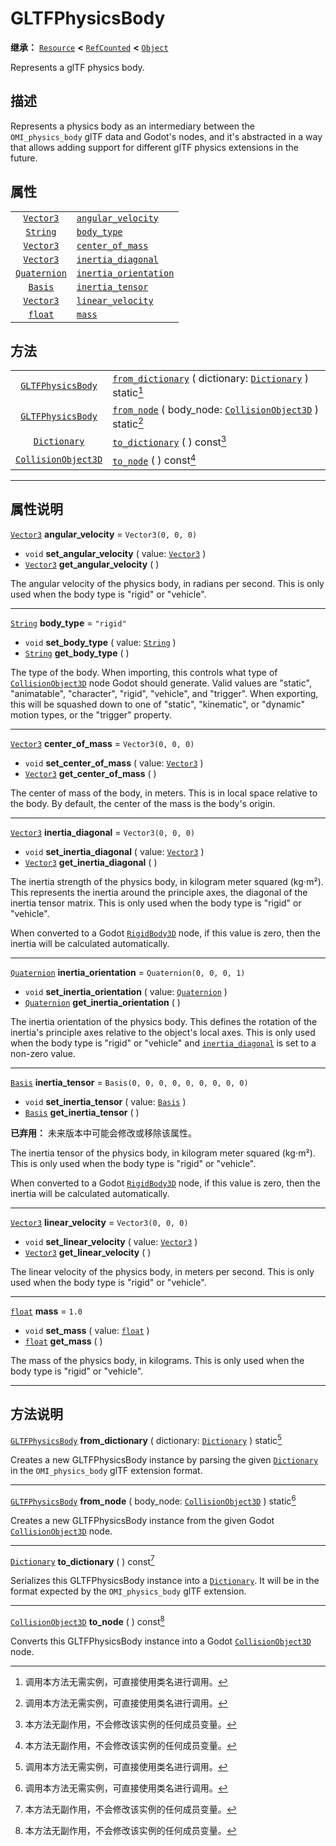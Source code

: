 <!-- ⚠ 请勿编辑本文件 ⚠ -->
<!-- 本文档使用脚本从 WeDot 引擎源码仓库生成。 -->
<!-- 生成脚本：https://github.com/WeDot-Engine/WeDot/tree/master/doc/tools/make_md.py； -->
<!-- 原文件：https://github.com/WeDot-Engine/WeDot/tree/master/modules/gltf/doc_classes/GLTFPhysicsBody.xml。 -->

<div id="_class_gltfphysicsbody"></div>

# GLTFPhysicsBody

**继承：** [`Resource`](class_resource.md) **<** [`RefCounted`](class_refcounted.md) **<** [`Object`](class_object.md)

Represents a glTF physics body.

## 描述

Represents a physics body as an intermediary between the `OMI_physics_body` glTF data and Godot's nodes, and it's abstracted in a way that allows adding support for different glTF physics extensions in the future.

## 属性

|||
|:-:|:--|
| [`Vector3`](class_vector3.md)       | [`angular_velocity`](class_gltfphysicsbody.md#class_gltfphysicsbody_property_angular_velocity)       | ``Vector3(0, 0, 0)``                 |
| [`String`](class_string.md)         | [`body_type`](class_gltfphysicsbody.md#class_gltfphysicsbody_property_body_type)                     | ``"rigid"``                          |
| [`Vector3`](class_vector3.md)       | [`center_of_mass`](class_gltfphysicsbody.md#class_gltfphysicsbody_property_center_of_mass)           | ``Vector3(0, 0, 0)``                 |
| [`Vector3`](class_vector3.md)       | [`inertia_diagonal`](class_gltfphysicsbody.md#class_gltfphysicsbody_property_inertia_diagonal)       | ``Vector3(0, 0, 0)``                 |
| [`Quaternion`](class_quaternion.md) | [`inertia_orientation`](class_gltfphysicsbody.md#class_gltfphysicsbody_property_inertia_orientation) | ``Quaternion(0, 0, 0, 1)``           |
| [`Basis`](class_basis.md)           | [`inertia_tensor`](class_gltfphysicsbody.md#class_gltfphysicsbody_property_inertia_tensor)           | ``Basis(0, 0, 0, 0, 0, 0, 0, 0, 0)`` |
| [`Vector3`](class_vector3.md)       | [`linear_velocity`](class_gltfphysicsbody.md#class_gltfphysicsbody_property_linear_velocity)         | ``Vector3(0, 0, 0)``                 |
| [`float`](class_float.md)           | [`mass`](class_gltfphysicsbody.md#class_gltfphysicsbody_property_mass)                               | ``1.0``                              |

## 方法

|||
|:-:|:--|
| [`GLTFPhysicsBody`](class_gltfphysicsbody.md)     | [`from_dictionary`](class_gltfphysicsbody.md#class_gltfphysicsbody_method_from_dictionary) ( dictionary: [`Dictionary`](class_dictionary.md) ) static[^static]  |
| [`GLTFPhysicsBody`](class_gltfphysicsbody.md)     | [`from_node`](class_gltfphysicsbody.md#class_gltfphysicsbody_method_from_node) ( body_node: [`CollisionObject3D`](class_collisionobject3d.md) ) static[^static] |
| [`Dictionary`](class_dictionary.md)               | [`to_dictionary`](class_gltfphysicsbody.md#class_gltfphysicsbody_method_to_dictionary) ( ) const[^const]                                                        |
| [`CollisionObject3D`](class_collisionobject3d.md) | [`to_node`](class_gltfphysicsbody.md#class_gltfphysicsbody_method_to_node) ( ) const[^const]                                                                    |

<!-- rst-class:: classref-section-separator -->

---

## 属性说明

<div id="_class_gltfphysicsbody_property_angular_velocity"></div>

[`Vector3`](class_vector3.md) **angular_velocity** = ``Vector3(0, 0, 0)`` <div id="class_gltfphysicsbody_property_angular_velocity"></div>

- `void` **set_angular_velocity** ( value: [`Vector3`](class_vector3.md) )
- [`Vector3`](class_vector3.md) **get_angular_velocity** ( )

The angular velocity of the physics body, in radians per second. This is only used when the body type is "rigid" or "vehicle".

<!-- rst-class:: classref-item-separator -->

---

<div id="_class_gltfphysicsbody_property_body_type"></div>

[`String`](class_string.md) **body_type** = ``"rigid"`` <div id="class_gltfphysicsbody_property_body_type"></div>

- `void` **set_body_type** ( value: [`String`](class_string.md) )
- [`String`](class_string.md) **get_body_type** ( )

The type of the body. When importing, this controls what type of [`CollisionObject3D`](class_collisionobject3d.md) node Godot should generate. Valid values are "static", "animatable", "character", "rigid", "vehicle", and "trigger". When exporting, this will be squashed down to one of "static", "kinematic", or "dynamic" motion types, or the "trigger" property.

<!-- rst-class:: classref-item-separator -->

---

<div id="_class_gltfphysicsbody_property_center_of_mass"></div>

[`Vector3`](class_vector3.md) **center_of_mass** = ``Vector3(0, 0, 0)`` <div id="class_gltfphysicsbody_property_center_of_mass"></div>

- `void` **set_center_of_mass** ( value: [`Vector3`](class_vector3.md) )
- [`Vector3`](class_vector3.md) **get_center_of_mass** ( )

The center of mass of the body, in meters. This is in local space relative to the body. By default, the center of the mass is the body's origin.

<!-- rst-class:: classref-item-separator -->

---

<div id="_class_gltfphysicsbody_property_inertia_diagonal"></div>

[`Vector3`](class_vector3.md) **inertia_diagonal** = ``Vector3(0, 0, 0)`` <div id="class_gltfphysicsbody_property_inertia_diagonal"></div>

- `void` **set_inertia_diagonal** ( value: [`Vector3`](class_vector3.md) )
- [`Vector3`](class_vector3.md) **get_inertia_diagonal** ( )

The inertia strength of the physics body, in kilogram meter squared (kg⋅m²). This represents the inertia around the principle axes, the diagonal of the inertia tensor matrix. This is only used when the body type is "rigid" or "vehicle".

When converted to a Godot [`RigidBody3D`](class_rigidbody3d.md) node, if this value is zero, then the inertia will be calculated automatically.

<!-- rst-class:: classref-item-separator -->

---

<div id="_class_gltfphysicsbody_property_inertia_orientation"></div>

[`Quaternion`](class_quaternion.md) **inertia_orientation** = ``Quaternion(0, 0, 0, 1)`` <div id="class_gltfphysicsbody_property_inertia_orientation"></div>

- `void` **set_inertia_orientation** ( value: [`Quaternion`](class_quaternion.md) )
- [`Quaternion`](class_quaternion.md) **get_inertia_orientation** ( )

The inertia orientation of the physics body. This defines the rotation of the inertia's principle axes relative to the object's local axes. This is only used when the body type is "rigid" or "vehicle" and [`inertia_diagonal`](class_gltfphysicsbody.md#class_gltfphysicsbody_property_inertia_diagonal) is set to a non-zero value.

<!-- rst-class:: classref-item-separator -->

---

<div id="_class_gltfphysicsbody_property_inertia_tensor"></div>

[`Basis`](class_basis.md) **inertia_tensor** = ``Basis(0, 0, 0, 0, 0, 0, 0, 0, 0)`` <div id="class_gltfphysicsbody_property_inertia_tensor"></div>

- `void` **set_inertia_tensor** ( value: [`Basis`](class_basis.md) )
- [`Basis`](class_basis.md) **get_inertia_tensor** ( )

**已弃用：** 未来版本中可能会修改或移除该属性。

The inertia tensor of the physics body, in kilogram meter squared (kg⋅m²). This is only used when the body type is "rigid" or "vehicle".

When converted to a Godot [`RigidBody3D`](class_rigidbody3d.md) node, if this value is zero, then the inertia will be calculated automatically.

<!-- rst-class:: classref-item-separator -->

---

<div id="_class_gltfphysicsbody_property_linear_velocity"></div>

[`Vector3`](class_vector3.md) **linear_velocity** = ``Vector3(0, 0, 0)`` <div id="class_gltfphysicsbody_property_linear_velocity"></div>

- `void` **set_linear_velocity** ( value: [`Vector3`](class_vector3.md) )
- [`Vector3`](class_vector3.md) **get_linear_velocity** ( )

The linear velocity of the physics body, in meters per second. This is only used when the body type is "rigid" or "vehicle".

<!-- rst-class:: classref-item-separator -->

---

<div id="_class_gltfphysicsbody_property_mass"></div>

[`float`](class_float.md) **mass** = ``1.0`` <div id="class_gltfphysicsbody_property_mass"></div>

- `void` **set_mass** ( value: [`float`](class_float.md) )
- [`float`](class_float.md) **get_mass** ( )

The mass of the physics body, in kilograms. This is only used when the body type is "rigid" or "vehicle".

<!-- rst-class:: classref-section-separator -->

---

## 方法说明

<div id="_class_gltfphysicsbody_method_from_dictionary"></div>

[`GLTFPhysicsBody`](class_gltfphysicsbody.md) **from_dictionary** ( dictionary: [`Dictionary`](class_dictionary.md) ) static[^static]<div id="class_gltfphysicsbody_method_from_dictionary"></div>

Creates a new GLTFPhysicsBody instance by parsing the given [`Dictionary`](class_dictionary.md) in the `OMI_physics_body` glTF extension format.

<!-- rst-class:: classref-item-separator -->

---

<div id="_class_gltfphysicsbody_method_from_node"></div>

[`GLTFPhysicsBody`](class_gltfphysicsbody.md) **from_node** ( body_node: [`CollisionObject3D`](class_collisionobject3d.md) ) static[^static]<div id="class_gltfphysicsbody_method_from_node"></div>

Creates a new GLTFPhysicsBody instance from the given Godot [`CollisionObject3D`](class_collisionobject3d.md) node.

<!-- rst-class:: classref-item-separator -->

---

<div id="_class_gltfphysicsbody_method_to_dictionary"></div>

[`Dictionary`](class_dictionary.md) **to_dictionary** ( ) const[^const]<div id="class_gltfphysicsbody_method_to_dictionary"></div>

Serializes this GLTFPhysicsBody instance into a [`Dictionary`](class_dictionary.md). It will be in the format expected by the `OMI_physics_body` glTF extension.

<!-- rst-class:: classref-item-separator -->

---

<div id="_class_gltfphysicsbody_method_to_node"></div>

[`CollisionObject3D`](class_collisionobject3d.md) **to_node** ( ) const[^const]<div id="class_gltfphysicsbody_method_to_node"></div>

Converts this GLTFPhysicsBody instance into a Godot [`CollisionObject3D`](class_collisionobject3d.md) node.

[^virtual]: 本方法通常需要用户覆盖才能生效。
[^const]: 本方法无副作用，不会修改该实例的任何成员变量。
[^vararg]: 本方法除了能接受在此处描述的参数外，还能够继续接受任意数量的参数。
[^constructor]: 本方法用于构造某个类型。
[^static]: 调用本方法无需实例，可直接使用类名进行调用。
[^operator]: 本方法描述的是使用本类型作为左操作数的有效运算符。
[^bitfield]: 这个值是由下列位标志构成位掩码的整数。
[^void]: 无返回值。
